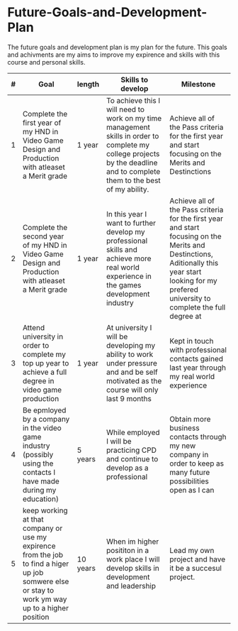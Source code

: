 # Future-Goals-and-Development-Plan
The future goals and development plan is my plan for the future. This goals and achivments are my aims to improve my expirence and skills with this course and personal skills.


| # | Goal | length | Skills to develop  | Milestone |
| ------------- | ------------- | ------------- | ------------- | ------------- | 
| 1  | Complete the first year of my HND in Video Game Design and Production with atleaset a Merit grade  |  1 year | To achieve this I will need to work on my time management skills in order to complete my college projects by the deadline and to complete them to the best of my ability.  | Achieve all of the Pass criteria for the first year and start focusing on the Merits and Destinctions |
| 2  | Complete the second year of my HND in Video Game Design and Production with atleaset a Merit grade  | 1 year | In this year I want to further develop my professional skills and achieve more real world experience in the games development industry  | Achieve all of the Pass criteria for the first year and start focusing on the Merits and Destinctions, Aditionally this year start looking for my prefered university to complete the full degree at  |
| 3  | 	Attend university in order to complete my top up year to achieve a full degree in video game production |  1 year | At university I will be developing my ability to work under pressure and and be self motivated as the course will only last 9 months  | Kept in touch with professional contacts gained last year through my real world experience  |
| 4  | Be epmloyed by a company in the video game industry (possibly using the contacts I have made during my education)  |  5 years | While employed I will be practicing CPD and continue to develop as a professional  | Obtain more business contacts through my new company in order to keep as many future possibilities open as I can  |
| 5  | keep working at that company or use my expirence from the job to find a higer up job somwere else or stay to work ym way up to a higher position  | 10 years | When im higher posititon in a work place I will develop skills in development and leadership  | Lead my own project and have it be a succesul project.  |
